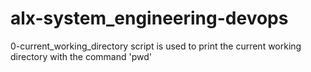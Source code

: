 # alx-system_engineering-devops

0-current_working_directory script is used to print the current working directory with the command 'pwd'

